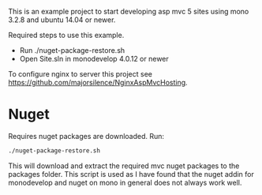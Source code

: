 This is an example project to start developing asp mvc 5 sites using mono 3.2.8 and ubuntu 14.04 or newer.

Required steps to use this example.

* Run ./nuget-package-restore.sh
* Open Site.sln in monodevelop 4.0.12 or newer


To configure nginx to server this project see https://github.com/majorsilence/NginxAspMvcHosting.

# Nuget
Requires nuget packages are downloaded.  Run:

```bash
./nuget-package-restore.sh
```

This will download and extract the required mvc nuget packages to the packages folder.  This script is used as I have found that the nuget addin for monodevelop and nuget on mono in general does not always work well.


